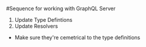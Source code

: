 #Sequence for working with GraphQL Server
1. Update Type Defintions
2. Update Resolvers
 - Make sure they're cemetrical to the type definitions